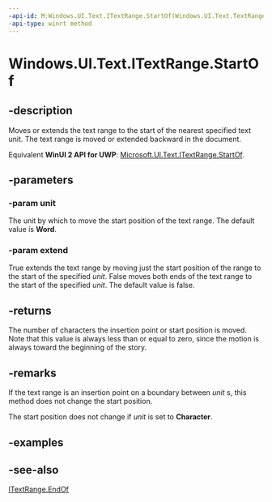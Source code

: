 ```yaml
---
-api-id: M:Windows.UI.Text.ITextRange.StartOf(Windows.UI.Text.TextRangeUnit,System.Boolean)
-api-type: winrt method
---
```


<!-- Method syntax
public int StartOf(Windows.UI.Text.TextRangeUnit unit, System.Boolean extend)
-->

# Windows.UI.Text.ITextRange.StartOf

## -description
Moves or extends the text range to the start of the nearest specified text unit. The text range is moved or extended backward in the document.

Equivalent **WinUI 2 API for UWP**: [Microsoft.UI.Text.ITextRange.StartOf](/windows/winui/api/microsoft.ui.text.itextrange.startof).

## -parameters
### -param unit
The unit by which to move the start position of the text range. The default value is **Word**.

### -param extend
True extends the text range by moving just the start position of the range to the start of the specified *unit*. False moves both ends of the text range to the start of the specified *unit*. The default value is false.

## -returns
The number of characters the insertion point or start position is moved. Note that this value is always less than or equal to zero, since the motion is always toward the beginning of the story.

## -remarks
If the text range is an insertion point on a boundary between *unit* s, this method does not change the start position.

The start position does not change if *unit* is set to **Character**.

## -examples

## -see-also
[ITextRange.EndOf](itextrange_endof_428994747.md)
